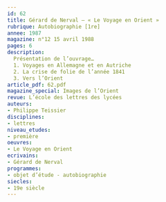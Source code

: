```yaml
---
id: 62
title: Gérard de Nerval – « Le Voyage en Orient »
rubrique: Autobiographie [1re]
annee: 1987
magazine: n°12 15 avril 1988
pages: 6
description: 
  Présentation de l’ouvrage…
  1. Voyages en Allemagne et en Autriche
  2. La crise de folie de l’année 1841
  3. Vers l’Orient
article_pdf: 62.pdf
magazine_special: Images de l’Orient
revue: L’école des lettres des lycées
auteurs:
- Philippe Teissier
disciplines:
- lettres
niveau_etudes:
- première
oeuvres:
- Le Voyage en Orient
ecrivains:
- Gérard de Nerval
programmes:
- objet d’étude - autobiographie
siecles:
- 19e siècle
---
```

